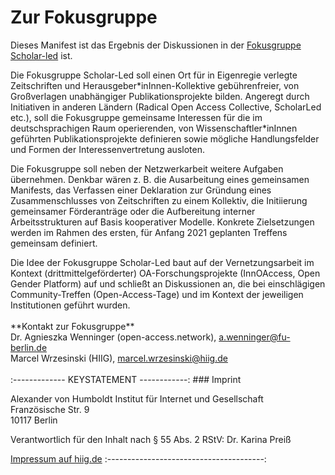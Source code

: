 # Zur Fokusgruppe

<p>Dieses Manifest ist das Ergebnis der Diskussionen in der <a href="https://open-access.net/digitale-fokusgruppen/fokusgruppe-scholar-led" target="_blank" rel="noopener noreferrer">Fokusgruppe Scholar-led</a> ist.</p>
<p>Die Fokusgruppe Scholar-Led soll einen Ort für in Eigenregie verlegte Zeitschriften und Herausgeber*inInnen-Kollektive gebührenfreier, von Großverlagen unabhängiger Publikationsprojekte bilden. Angeregt durch Initiativen in anderen Ländern (Radical Open Access Collective, ScholarLed etc.), soll die Fokusgruppe gemeinsame Interessen für die im deutschsprachigen Raum operierenden, von Wissenschaftler*inInnen geführten Publikationsprojekte definieren sowie mögliche Handlungsfelder und Formen der Interessenvertretung ausloten.</p>
<p>Die Fokusgruppe soll neben der Netzwerkarbeit weitere Aufgaben übernehmen. Denkbar wären z. B. die Ausarbeitung eines gemeinsamen Manifests, das Verfassen einer Deklaration zur Gründung eines Zusammenschlusses von Zeitschriften zu einem Kollektiv, die Initiierung gemeinsamer Förderanträge oder die Aufbereitung interner Arbeitsstrukturen auf Basis kooperativer Modelle. Konkrete Zielsetzungen werden im Rahmen des ersten, für Anfang 2021 geplanten Treffens gemeinsam definiert.</p>
Die Idee der Fokusgruppe Scholar-Led baut auf der Vernetzungsarbeit im Kontext (drittmittelgeförderter) OA-Forschungsprojekte (InnOAccess, Open Gender Platform) auf und schließt an Diskussionen an, die bei einschlägigen Community-Treffen (Open-Access-Tage) und im Kontext der jeweiligen Institutionen geführt wurden.<br><br>
**Kontakt zur Fokusgruppe**<br>
Dr. Agnieszka Wenninger (open-access.network), <a href="mailto:a.wenninger@fu-berlin.de">a.wenninger@fu-berlin.de</a><br>
Marcel Wrzesinski (HIIG), <a href="mailto:marcel.wrzesinski@hiig.de">marcel.wrzesinski@hiig.de</a><br><br>
:------------- KEYSTATEMENT ------------:
### Imprint
		
Alexander von Humboldt Institut für Internet und Gesellschaft<br><span class="light">Französische Str. 9<br>10117 Berlin</span>
	
<span class="light">Verantwortlich für den Inhalt nach §&nbsp;55&nbsp;Abs.&nbsp;2&nbsp;RStV: Dr. Karina Preiß</span>

<span class="light">[Impressum auf hiig.de](https://www.hiig.de/impressum)</span>
:---------------------------------------:
